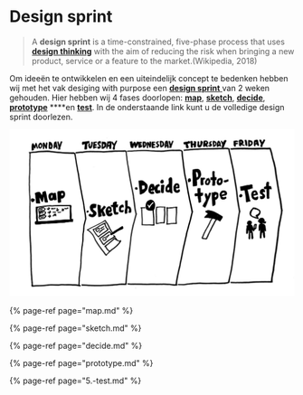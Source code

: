 # Design sprint

> A **design sprint** is a time-constrained, five-phase process that uses [**design thinking**](https://en.wikipedia.org/wiki/Design_thinking) with the aim of reducing the risk when bringing a new product, service or a feature to the market.\(Wikipedia, 2018\)

Om ideeën te ontwikkelen en een uiteindelijk concept te bedenken hebben wij met het vak desiging with purpose een [**design sprint** ](./)van 2 weken gehouden. Hier hebben wij 4 fases doorlopen: [**map**](map.md), [**sketch**](sketch.md), [**decide**](decide.md), [**prototype**](prototype.md) ****en [**test**](5.-test.md). In de onderstaande link kunt u de volledige design sprint doorlezen.

![](../../.gitbook/assets/designsprint.jpg)

{% page-ref page="map.md" %}

{% page-ref page="sketch.md" %}

{% page-ref page="decide.md" %}

{% page-ref page="prototype.md" %}

{% page-ref page="5.-test.md" %}

